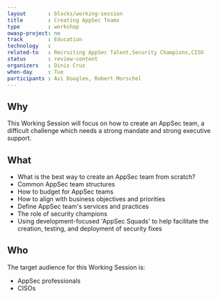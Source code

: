 ```yaml
---
layout       : blocks/working-session
title        : Creating AppSec Teams
type         : workshop
owasp-project: no
track        : Education
technology   :
related-to   : Recruiting AppSec Talent,Security Champions,CISO
status       : review-content
organizers   : Dinis Cruz
when-day     : Tue
participants : Avi Douglen, Robert Morschel
---
```


## Why

This Working Session will focus on how to create an AppSec team, a difficult challenge which needs a strong mandate and strong executive support.

## What

 - What is the best way to create an AppSec team from scratch?
 - Common AppSec team structures
 - How to budget for AppSec teams
 - How to align with business objectives and priorities
 - Define AppSec team's services and practices
 - The role of security champions
 - Using development-focused 'AppSec Squads' to help facilitate the creation, testing, and deployment of security fixes

## Who

The target audience for this Working Session is:

 - AppSec professionals
 - CISOs

